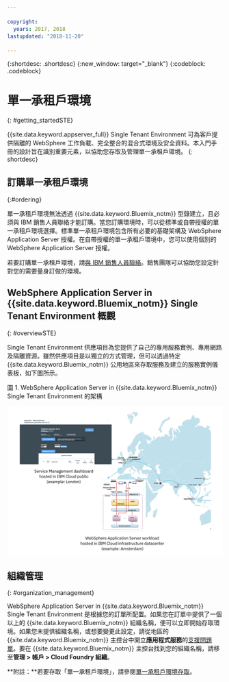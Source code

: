 ```yaml
---

copyright:
  years: 2017, 2018
lastupdated: "2018-11-20"

---
```


{:shortdesc: .shortdesc}
{:new_window: target="_blank"}
{:codeblock: .codeblock}

# 單一承租戶環境
{: #getting_startedSTE}

{{site.data.keyword.appserver_full}} Single Tenant Environment 可為客戶提供隔離的 WebSphere 工作負載、完全整合的混合式環境及安全資料。本入門手冊的設計旨在識別重要元素，以協助您存取及管理單一承租戶環境。
{: shortdesc}

## 訂購單一承租戶環境
{:#ordering}

單一承租戶環境無法透過 {{site.data.keyword.Bluemix_notm}} 型錄建立，且必須與 IBM 銷售人員聯絡才能訂購。當您訂購環境時，可以從標準或自帶授權的單一承租戶環境選擇。標準單一承租戶環境包含所有必要的基礎架構及 WebSphere Application Server 授權。在自帶授權的單一承租戶環境中，您可以使用個別的 WebSphere Application Server 授權。

若要訂購單一承租戶環境，請[與 IBM 銷售人員聯絡](reportingIssues.html#contacting-sales)。銷售團隊可以協助您設定針對您的需要量身訂做的環境。

## WebSphere Application Server in {{site.data.keyword.Bluemix_notm}} Single Tenant Environment 概觀
{: #overviewSTE}

Single Tenant Environment 供應項目為您提供了自己的專用服務實例、專用網路及隔離資源。雖然供應項目是以獨立的方式管理，但可以透過特定 {{site.data.keyword.Bluemix_notm}} 公用地區來存取服務及建立的服務實例儀表板，如下圖所示。

圖 1. WebSphere Application Server in {{site.data.keyword.Bluemix_notm}} Single Tenant Environment 的架構

![圖 1. 單一承租戶環境的架構](images/WASaaS.png)


## 組織管理
{: #organization_management}

WebSphere Application Server in {{site.data.keyword.Bluemix_notm}} Single Tenant Environment 是根據您的訂單所配置。如果您在訂單中提供了一個以上的 {{site.data.keyword.Bluemix_notm}} 組織名稱，便可以立即開始存取環境。如果您未提供組織名稱，或想要變更此設定，請從地區的 {{site.data.keyword.Bluemix_notm}} 主控台中開立**應用程式服務**的[支援問題單](reportingIssues.html#reporting_issues)。要在 {{site.data.keyword.Bluemix_notm}} 主控台找到您的組織名稱，請移至**管理 > 帳戶 > Cloud Foundry 組織**。

**附註：**若要存取「單一承租戶環境」，請參閱[單一承租戶環境存取](singleTenantAccess.html#singleTenantEnvironment)。
